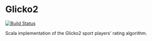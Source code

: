 # Glicko2

[![Build Status](https://travis-ci.org/forwardloop/glicko2s.png)](https://travis-ci.org/forwardloop/glicko2s)

Scala implementation of the Glicko2 sport players' rating algorithm. 
